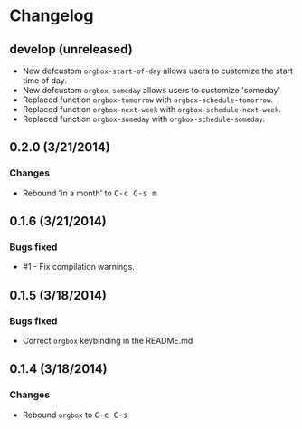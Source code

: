 # Changelog

## develop (unreleased)

* New defcustom `orgbox-start-of-day` allows users to customize the
  start time of day.
* New defcustom `orgbox-someday` allows users to customize 'someday'
* Replaced function `orgbox-tomorrow` with `orgbox-schedule-tomorrow`.
* Replaced function `orgbox-next-week` with `orgbox-schedule-next-week`.
* Replaced function `orgbox-someday` with `orgbox-schedule-someday`.

## 0.2.0 (3/21/2014)

### Changes

* Rebound 'in a month' to <kbd>C-c C-s m</kbd>


## 0.1.6 (3/21/2014)

### Bugs fixed

* #1 - Fix compilation warnings.


## 0.1.5 (3/18/2014)

### Bugs fixed

* Correct `orgbox` keybinding in the README.md


## 0.1.4 (3/18/2014)

### Changes

* Rebound `orgbox` to <kbd>C-c C-s</kbd>
